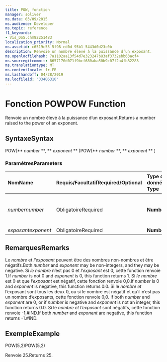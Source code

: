 ```yaml
---
title: POW, fonction
manager: soliver
ms.date: 03/09/2015
ms.audience: Developer
ms.topic: reference
f1_keywords:
- Vis_DSS.chm82251483
localization_priority: Normal
ms.assetid: c6519c55-5f98-ed0d-95b1-5443d0d23c0b
description: Renvoie un nombre élevé à la puissance d’un exposant.
ms.openlocfilehash: 7a1102aa13f54d7e323247b83af3732ebb63acf4
ms.sourcegitcommit: 8657170d071f9bcf680aba50b9c07f2a4fb82283
ms.translationtype: MT
ms.contentlocale: fr-FR
ms.lasthandoff: 04/28/2019
ms.locfileid: "33406310"
---
```

# <a name="pow-function"></a><span data-ttu-id="1bde4-103">Fonction POW</span><span class="sxs-lookup"><span data-stu-id="1bde4-103">POW Function</span></span>

<span data-ttu-id="1bde4-104">Renvoie un nombre élevé à la puissance d’un exposant.</span><span class="sxs-lookup"><span data-stu-id="1bde4-104">Returns a number raised to the power of an exponent.</span></span>
  
## <a name="syntax"></a><span data-ttu-id="1bde4-105">Syntaxe</span><span class="sxs-lookup"><span data-stu-id="1bde4-105">Syntax</span></span>

<span data-ttu-id="1bde4-106">POW(\*\* *number* \*\*, \*\* *exponent* \*\* )</span><span class="sxs-lookup"><span data-stu-id="1bde4-106">POW(\*\* *number* \*\*, \*\* *exponent* \*\* )</span></span> 
  
### <a name="parameters"></a><span data-ttu-id="1bde4-107">Paramètres</span><span class="sxs-lookup"><span data-stu-id="1bde4-107">Parameters</span></span>

|<span data-ttu-id="1bde4-108">**Nom**</span><span class="sxs-lookup"><span data-stu-id="1bde4-108">**Name**</span></span>|<span data-ttu-id="1bde4-109">**Requis/Facultatif**</span><span class="sxs-lookup"><span data-stu-id="1bde4-109">**Required/Optional**</span></span>|<span data-ttu-id="1bde4-110">**Type de données**</span><span class="sxs-lookup"><span data-stu-id="1bde4-110">**Data Type**</span></span>|<span data-ttu-id="1bde4-111">**Description**</span><span class="sxs-lookup"><span data-stu-id="1bde4-111">**Description**</span></span>|
|:-----|:-----|:-----|:-----|
| <span data-ttu-id="1bde4-112">_number_</span><span class="sxs-lookup"><span data-stu-id="1bde4-112">_number_</span></span> <br/> |<span data-ttu-id="1bde4-113">Obligatoire</span><span class="sxs-lookup"><span data-stu-id="1bde4-113">Required</span></span>  <br/> |<span data-ttu-id="1bde4-114">**Number**</span><span class="sxs-lookup"><span data-stu-id="1bde4-114">**Number**</span></span> <br/> |<span data-ttu-id="1bde4-115">Nombre à élever à la puissance d’un exposant</span><span class="sxs-lookup"><span data-stu-id="1bde4-115">The number to raise to the power of an exponent.</span></span>  <br/> |
| <span data-ttu-id="1bde4-116">_exposant_</span><span class="sxs-lookup"><span data-stu-id="1bde4-116">_exponent_</span></span> <br/> |<span data-ttu-id="1bde4-117">Obligatoire</span><span class="sxs-lookup"><span data-stu-id="1bde4-117">Required</span></span>  <br/> |<span data-ttu-id="1bde4-118">**Number**</span><span class="sxs-lookup"><span data-stu-id="1bde4-118">**Number**</span></span> <br/> |<span data-ttu-id="1bde4-119">Exposant</span><span class="sxs-lookup"><span data-stu-id="1bde4-119">The exponent.</span></span>  <br/> |
   
## <a name="remarks"></a><span data-ttu-id="1bde4-120">Remarques</span><span class="sxs-lookup"><span data-stu-id="1bde4-120">Remarks</span></span>

<span data-ttu-id="1bde4-121">Le  _nombre_ et  _l’exposant_ peuvent être des nombres non-nombres et être négatifs.</span><span class="sxs-lookup"><span data-stu-id="1bde4-121">Both  _number_ and  _exponent_ may be non-integers, and they may be negative.</span></span> <span data-ttu-id="1bde4-122">Si  _le nombre_ n’est pas 0 et  _l’exposant_ est 0, cette fonction renvoie 1.</span><span class="sxs-lookup"><span data-stu-id="1bde4-122">If  _number_ is not 0 and  _exponent_ is 0, this function returns 1.</span></span> <span data-ttu-id="1bde4-123">Si  _le nombre_ est 0 et que  _l’exposant_ est négatif, cette fonction renvoie 0,0.</span><span class="sxs-lookup"><span data-stu-id="1bde4-123">If  _number_ is 0 and  _exponent_ is negative, this function returns 0.0.</span></span> <span data-ttu-id="1bde4-124">Si le _nombre et_ l’exposant  sont tous  les deux 0, ou si le nombre est négatif et qu’il n’est pas un nombre d’exposants, cette fonction renvoie 0,0. </span><span class="sxs-lookup"><span data-stu-id="1bde4-124">If both  _number_ and  _exponent_ are 0, or if  _number_ is negative and  _exponent_ is not an integer, this function returns 0.0.</span></span> <span data-ttu-id="1bde4-125">Si le  _nombre et_  _l’exposant_ sont négatifs, cette fonction renvoie -1,#IND.</span><span class="sxs-lookup"><span data-stu-id="1bde4-125">If both  _number_ and  _exponent_ are negative, this function returns -1.#IND.</span></span> 
  
## <a name="example"></a><span data-ttu-id="1bde4-126">Exemple</span><span class="sxs-lookup"><span data-stu-id="1bde4-126">Example</span></span>

<span data-ttu-id="1bde4-127">POW(5,2)</span><span class="sxs-lookup"><span data-stu-id="1bde4-127">POW(5,2)</span></span> 
  
<span data-ttu-id="1bde4-128">Renvoie 25.</span><span class="sxs-lookup"><span data-stu-id="1bde4-128">Returns 25.</span></span> 
  

